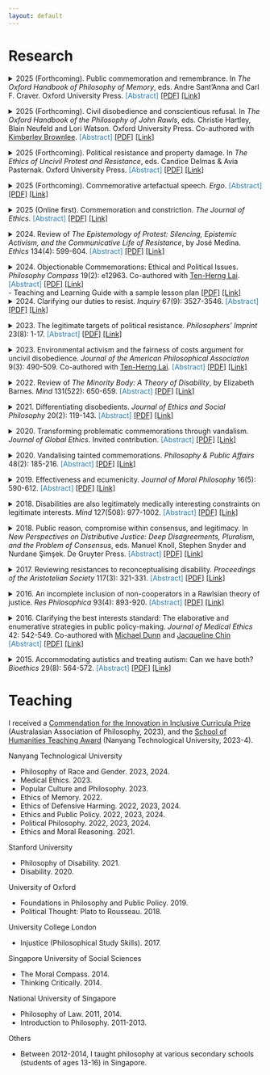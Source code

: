 ```yaml
---
layout: default
---
```


<h1>Research</h1>

<details>
<summary>2025 (Forthcoming). Public commemoration and remembrance. In <em>The Oxford Handbook of Philosophy of Memory</em>, eds. Andre Sant’Anna and Carl F. Craver. Oxford University Press.
<font color="#267CB9">[Abstract]</font>
<a href="https://" target="_blank" rel="noopener noreferrer">[PDF]</a>
<a href="https://" target="_blank" rel="noopener noreferrer">[Link]</a>
</summary>
<p>Public commemorative artefacts (including public monuments) typically mark out some historical subject – typically, a person or an event – as important for a community to remember. This chapter surveys the budding literature on the historical character of public commemorative artefacts. First, it details three typical aims of public commemorative artefacts as they pertain to public remembrance. They declare the importance of some historical subject, impart ethical or political lessons, and foster community identity that is grounded in shared remembrance of the past. Next, it outlines two common problems with public commemorative artefacts. They can present incomplete or distorted accounts of history, and lead people to abdicate responsibility for the past. The chapter proposes an account of democratic public historiography that addresses the problems with public commemorative artefacts.</p>
</details><p></p>


<details>
<summary>2025 (Forthcoming). Civil disobedience and conscientious refusal. In <em>The Oxford Handbook of the Philosophy of John Rawls</em>, eds. Christie Hartley, Blain Neufeld and Lori Watson. Oxford University Press. Co-authored with <a href="https://philosophy.ubc.ca/profile/kimberley-brownlee/" target="_blank" rel="noopener">Kimberley Brownlee</a>.
<font color="#267CB9">[Abstract]</font>
<a href="https://" target="_blank" rel="noopener noreferrer">[PDF]</a>
<a href="https://" target="_blank" rel="noopener noreferrer">[Link]</a>
</summary>
<p>In <em>A Theory of Justice</em>, John Rawls produced what remains the most influential account of civil disobedience and, to a lesser extent, conscientious refusal. Engaging with Rawls’s account and seeking to deploy it to evaluate real-world cases are, however, undertakings beset with difficulties. In relation to civil disobedience, first, Rawls defines civil disobedience so narrowly (as a conscientious, non-violent breach of law undertaken with fair notice, fidelity to the system, and acceptance of the consequences to bring about policy change) that no paradigm example from Gandhi to Rosa Parks satisfies it. Second, Rawls’s three conditions for morally justified civil disobedience – that it be undertaken (1) in response to violations of the principles of justice, (2) as a last resort, and (3) in coordination with other dissenters so as not to overburden the majority’s sense of justice or risk lasting injury to a just constitution – impose extreme restrictions on civil disobedience. In relation to conscientious refusal, Rawls’s approach is equally narrow: he sets aside refusals that would be grounded in persons’ private commitments and focuses instead on refusals grounded in public considerations; his central case is selective pacificism grounded in a respect for equal basic liberties (Rawls’s first principle of justice). This chapter acknowledges the argumentative power and lasting influence of Rawls’s treatment of civil disobedience and conscientious objection, while detailing how his account must be refined – and in some ways radically altered – to address real-world concerns.</p>
</details><p></p>

<details>
<summary>2025 (Forthcoming). Political resistance and property damage. In <em>The Ethics of Uncivil Protest and Resistance</em>, eds. Candice Delmas & Avia Pasternak. Oxford University Press.
<font color="#267CB9">[Abstract]</font>
<a href="https://" target="_blank" rel="noopener noreferrer">[PDF]</a>
<a href="https://" target="_blank" rel="noopener noreferrer">[Link]</a>
</summary>
<p>While property damage during protest is common, it is often regarded as impermissible. The “defensive” view of political resistance – which conceptualizes acts of resistance as acts of defense, centering on the potential of such acts to eliminate or mitigate unjust harms – appears to offer us resources to justify (at least some) property damage during protest. In this essay, I bring this view to bear on property damage during protest. First, I show how the view directs our attention to the burdens imposed by specific acts of property damage, rather than by types of such damage. Second, I show how the proportionality principle – a key element of the view – can impose severe constraints on property damage during protest.</p>
</details><p></p>

<details>
<summary>2025 (Forthcoming). Commemorative artefactual speech. <em>Ergo</em>.
<font color="#267CB9">[Abstract]</font>
<a href="https://www.dropbox.com/scl/fi/4fvp0xmblcdlu1s6jjboq/Lim-forthcoming-Ergo.pdf?rlkey=5d043jlfx2u1pufj6azd5mnz6&st=1ezxbifz&dl=0" target="_blank" rel="noopener noreferrer">[PDF]</a>
<a href="https://" target="_blank" rel="noopener noreferrer">[Link]</a>
</summary>
<p>Commemorative artefacts purportedly speak – they communicate messages to their audience, even if no words are uttered. Sometimes, such artefacts purportedly communicate demeaning or pejorative messages about some members of society. The characteristics of such speech are, however, under-examined. I present an account of the paradigmatic characteristics of the speech of commemorative artefacts (or, “commemorative artefactual speech”), as a distinct form of political speech. According to my account, commemorative artefactual speech paradigmatically involves the use of an artefact by an authorised member of a group to declare the importance of remembering a subject, in virtue of some feature of the subject. Then, I outline a variety of ways that commemorative artefactual speech can go awry. Such speech can be unauthorised, involve unfair exclusion or incorrect identification, be aesthetically inadequate, invoke clandestine explanations, and be directed at inappropriate subjects. I conclude with a discussion of the implications of my account for resisting problematic commemorative artefactual speech.</p>
</details><p></p>

<details>
<summary>2025 (Online first). Commemoration and constriction. <em>The Journal of Ethics</em>.
<font color="#267CB9">[Abstract]</font>
<a href="https://www.dropbox.com/scl/fi/b23xvxer3hg3mesk65d1h/Lim-2025-JOE.pdf?rlkey=i7wg9p9wu3gprywbd3qm1y40h&st=98e7h8jq&dl=0" target="_blank" rel="noopener noreferrer">[PDF]</a>
<a href="https://link.springer.com/article/10.1007/s10892-024-09503-7" target="_blank" rel="noopener noreferrer">[Link]</a>
</summary>
<p>In analysing the problems with commemorative artefacts, philosophers have tended to focus on objectionable monuments that honour inappropriate subjects. The problems with such monuments, however, do not exhaust problems with a society’s public commemorative landscape – the totality of public commemorative artefacts in general, and the institutions involved in their creation and maintenance. I argue that a public commemorative landscape can implicate authoritative ideas, including stereotypes about people in virtue of their group membership. This contributes to what I term hermeneutical constriction – a situation in which people are given reason to rely on an authoritative subset of the totality of hermeneutical resources that they actually have access to. Critiquing and resisting these problems with a public commemorative landscape that contributes to hermeneutical constriction is fraught with difficulties. Attempts to do so render activists vulnerable to a range of serious criticisms.</p>
</details><p></p>

<details>
<summary>2024. Review of <em>The Epistemology of Protest: Silencing, Epistemic Activism, and the Communicative Life of Resistance</em>, by José Medina. <em>Ethics</em> 134(4): 599-604.
<font color="#267CB9">[Abstract]</font>
<a href="https://www.dropbox.com/scl/fi/alha64w797ddci0e94ffd/Lim-2024-Ethics-rev.pdf?rlkey=10co6i2gxso1pysioi25nuxu7&dl=0" target="_blank" rel="noopener noreferrer">[PDF]</a>
<a href="https://www.journals.uchicago.edu/doi/10.1086/729715" target="_blank" rel="noopener noreferrer">[Link]</a>
</summary>
<p>I review José Medina's book.</p>
</details><p></p>

<details>
<summary>2024. Objectionable Commemorations: Ethical and Political Issues. <em>Philosophy Compass</em> 19(2): e12963. Co-authored with <a href="https://sites.google.com/view/tenhernglai" target="_blank" rel="noopener">Ten-Herng Lai</a>.
<font color="#267CB9">[Abstract]</font>
<a href="https://www.dropbox.com/scl/fi/41avpoz7y7h1nivvty4ow/Lim-Lai-2024-PC.pdf?rlkey=qihyc1tlk8wnm5rfgelo9bjub&dl=0" target="_blank" rel="noopener noreferrer">[PDF]</a>
<a href="https://compass.onlinelibrary.wiley.com/doi/10.1111/phc3.12963" target="_blank" rel="noopener noreferrer">[Link]</a><br>
</summary>
<p>The term, "objectionable commemorations”, refers to a broad category of public artefacts – such as, and especially, memorials, monuments and statues – that are regarded as morally problematic in virtue of what or whom they honour. In this regard, they are a special class of public artefacts that are subject to public contestation. In this paper, we survey the general ethical and political issues on this topic. First, we categorise the arguments on offer in the literature, concerning the objectionable nature of such commemorations. Second, we review common political responses to objectionable commemorations. Finally, we identify fruitful areas for further philosophical inquiry on this topic.</p>
</details>
- Teaching and Learning Guide with a sample lesson plan
<a href="https://www.dropbox.com/scl/fi/xrp8hey8728442qv5z4ir/Lim-Lai-2024-PC-TLG.pdf?rlkey=aa82hbmvh4zp82349l18dsq8x&dl=0" target="_blank" rel="noopener noreferrer">[PDF]</a>
<a href="https://compass.onlinelibrary.wiley.com/doi/10.1111/phc3.12970" target="_blank" rel="noopener noreferrer">[Link]</a>


<details>
<summary>2024. Clarifying our duties to resist. <em>Inquiry</em> 67(9): 3527-3546.
<font color="#267CB9">[Abstract]</font>
<a href="https://www.dropbox.com/scl/fi/jwi7xenlvhd9xrkj962sv/Lim-2022-INQ.pdf?rlkey=xriv3m8g6jn1ujz1oono5ok2a&#038;dl=0" target="_blank" rel="noopener noreferrer">[PDF]</a>
<a href="https://www.tandfonline.com/eprint/T3NESJSIQAKKJXSXQEVS/full?target=10.1080%2F0020174X.2022.2053739&amp;" target="_blank" rel="noopener noreferrer">[Link]</a>
</summary>
<p>According to a prominent argument, citizens in unjust societies have a duty to resist injustice. The moral and political principles that ground the duty to obey the law in just or nearly just conditions, also ground the duty to resist in unjust conditions. This argument is often applied to a variety of unjust conditions. In this essay, I critically examine this argument, focusing on conditions involving institutionally entrenched and socially normalised injustice. In such conditions, the issue of citizens’ duties to resist is complicated. I conclude by considering how my discussions may clarify a contemporary problem about engaging in resistance to aid potential migrants who have been turned away by states in accordance with widely accepted rules.</p>
</details><p></p>

<details>
<summary>2023. The legitimate targets of political resistance. <em>Philosophers&#8217; Imprint</em> 23(8): 1-17.
<font color="#267CB9">[Abstract]</font>
<a href="https://www.dropbox.com/scl/fi/l8fwi4af8tn0oh68uj2th/Lim-2023-Imprint.pdf?rlkey=nvqt49g2ptp8fn211uuujl67h&#038;dl=0" target="_blank" rel="noopener noreferrer">[PDF]</a>
<a href="https://journals.publishing.umich.edu/phimp/article/id/717/" target="_blank" rel="noopener noreferrer">[Link]</a>
</summary>
<p><a href="https://newworkinphilosophy.substack.com/p/chong-ming-lim-nanyang-technological" target="_blank" rel="noopener noreferrer">&#8211; Summary of the paper on <em>New Work in Philosophy</em>.</a><br>Within public discourse, activists are often criticised for directing their acts of political resistance against this or that specific target. Underlying these criticisms appears to be a strongly held – though underarticulated – intuitive moral judgement that some targets are legitimate whereas others are not. Little philosophical attention has been paid to this issue. My primary aim is to address this neglect. I specify a central part of this intuitive judgement – centring on persons and activities – and argue that there is a principled way of differentiating between legitimate and illegitimate targets. The specification relies on a novel conception of political resistance, which focuses on its defensive – rather than communicative – aspect. I then extend the idea of forfeiture to argue that acts of political resistance are correctly directed when they are aimed at those activities of liable persons that cause injustice. My discussions partly vindicate our intuitive judgements about several controversial cases of political resistance.</p>
</details><p></p>

<details>
<summary>2023. Environmental activism and the fairness of costs argument for uncivil disobedience. <em>Journal of the American Philosophical Association</em> 9(3): 490-509. Co-authored with <a href="https://sites.google.com/view/tenhernglai" target="_blank" rel="noopener">Ten-Herng Lai</a>.
<font color="#267CB9">[Abstract]</font>
<a href="https://www.dropbox.com/scl/fi/j11w1eqzme9oci2eh0cpc/Lai-Lim-2023-JAPA.pdf?rlkey=go42utqk2oyv72u1fyaxabcg7&#038;dl=0" target="_blank" rel="noopener noreferrer">[PDF]</a>
<a href="https://www.cambridge.org/core/journals/journal-of-the-american-philosophical-association/article/abs/environmental-activism-and-the-fairness-of-costs-argument-for-uncivil-disobedience/B9E1610FE8E4923458AF81B27C9EC582" target="_blank" rel="noopener noreferrer">[Link]</a>
</summary>
<p>Social movements often impose nontrivial costs on others against their wills. Civil disobedience is no exception. How can social movements in general, and civil disobedience in particular, be justifiable despite this apparent wrong-making feature? We examine an intuitively plausible account – it is fair that everyone should bear the burdens of tackling injustice. We extend this fairness-based argument for civil disobedience to defend some acts of uncivil disobedience. Focusing on uncivil environmental activism – such as ecotage (sabotage with the aim of protecting the environment) – we argue that some acts of uncivil disobedience can be morally superior to their civil counterparts, when and because such acts target people who are responsible for environmental threats. Indeed, insofar as some acts of uncivil disobedience can more accurately target responsible people, they can better satisfy the demands of fairness compared to their civil counterparts. In some circumstances, our argument may require activists to engage in uncivil disobedience even when civil disobedience is available.</p>
</details><p></p>

<details>
<summary>2022. Review of <em>The Minority Body: A Theory of Disability</em>, by Elizabeth Barnes. <em>Mind</em> 131(522): 650-659.
<font color="#267CB9">[Abstract]</font>
<a href="https://www.dropbox.com/scl/fi/k92a284b4eqkv94wyuulo/Lim-2020-MIND-rev.pdf?rlkey=we0tvncfb07m1q6em91xp7v7q&#038;dl=0" target="_blank" rel="noopener noreferrer">[PDF]</a>
<a href="https://academic.oup.com/mind/advance-article/doi/10.1093/mind/fzaa075/6008685?guestAccessKey=f665109c-873d-44b2-8e54-dd6ca21dfcad" target="_blank" rel="noopener noreferrer">[Link]</a>
</summary>
<p>I review Elizabeth Barnes&#8217; book.</p></details><p></p>

<details>
<summary>2021. Differentiating disobedients. <em>Journal of Ethics and Social Philosophy </em>20(2): 119-143.
<font color="#267CB9">[Abstract]</font>
<a href="https://www.dropbox.com/scl/fi/4uzurpwuphdwx9kff1thn/Lim-2021-JESP.pdf?rlkey=victplnfp2i3xjkhcx6m8w01k&#038;dl=0" target="_blank" rel="noopener noreferrer">[PDF]</a>
<a href="https://www.jesp.org/index.php/jesp/article/view/1430" target="_blank" rel="noopener">[Link]</a>
</summary>
<p>Conscientious disobedients often face the demand to differentiate themselves from criminals whose law-breaking actions are not undergirded by conscientious convictions. Within public and philosophical discourse, conscientious disobedients are often criticised on the basis that their actions render them no different from criminals. I provide a qualified defence of disobedients in this essay. I argue that the differentiation demand can be satisfied even by disobedients who engage in what are typically regarded as radical acts of disobedience. In practical terms, this means that even disobedients who engage in actions such as arson, rioting, vandalism or vigilantism can also successfully differentiate themselves from criminals.</p></details><p></p>

<details>
<summary>2020. Transforming problematic commemorations through vandalism. <em>Journal of Global Ethics</em>. Invited contribution.
<font color="#267CB9">[Abstract]</font>
<a href="https://www.dropbox.com/scl/fi/ouhtsbe00qkbgmlwoqian/Lim-2020-JGE.pdf?rlkey=9jduf6uzfmauykr05ub8pgs1b&#038;dl=0" target="_blank" rel="noopener noreferrer">[PDF]</a>
<a href="https://www.tandfonline.com/eprint/SSKAHAEXJCWFWEPTS5PS/full?target=10.1080/17449626.2021.1873165" target="_blank" rel="noopener noreferrer">[Link]</a>
</summary>
<p>In recent years, progressive activists around the world have fought to remove problematic commemorations – typically, monuments commemorating and honoring individuals responsible for injustice, or even unjust events. Many of these problematic commemorations are vandalized before they are eventually removed. In this essay, I consider how the vandalism of such commemoration can transform the public honoring of a target, to a public repudiation or humiliation of that target. I discuss four obstacles to realizing the transformative potential of vandalism, and how they may be mitigated or overcome.</p>
</details><p></p>

<details>
<summary>2020. Vandalising tainted commemorations. <em>Philosophy &amp; Public Affairs </em>48(2): 185-216.
<font color="#267CB9">[Abstract]</font>
<a href="https://www.dropbox.com/scl/fi/ppcc9rwz6lcrtqbjx53ro/Lim-2020-PAPA.pdf?rlkey=equuhanf3ygc49dxpv2ltgywh&#038;dl=0" target="_blank" rel="noopener noreferrer">[PDF]</a>
<a href="https://onlinelibrary.wiley.com/doi/full/10.1111/papa.12162" target="_blank" rel="noopener noreferrer">[Link]</a>
</summary>
<p><a href="https://peasoup.princeton.edu/2020/12/ppa-discussion-chong-ming-lims-vandalizing-tainted-commemorations/" target="_blank" rel="noopener noreferrer">&#8211; Discussions of the paper on PEASoup.us (7 December 2020).</a><br><a href="https://www.apaonline.org/page/2021prizes-f#Kavka/UCI" target="_blank" rel="noopener noreferrer">&#8211; Winner of the 2022 Gregory Kavka/University of California, Irvine Prize in Political Philosophy.</a><br>What should we do about “tainted” public commemorations? Recent events have highlighted the urgency of reaching a consensus on this question. However, existing discussions appear to be dominated by two naïve opposing views – to remove or preserve them. My aims in this essay are two-fold. First, I argue that the two views are not naïve, but undergirded by concerns with securing self-respect and with the character of our engagement with the past. Second, I offer a qualified defence of vandalising tainted commemorations. The defence comprises two parts. I consider two prominent suggestions – to install counter-commemorations and to add contextualising plaques – and argue that they are typically beset with difficulties. I then argue that in some circumstances, constrained vandalism is a response to tainted commemorations which effectively adjudicates the demands of the two opposing views.</p></details><p></p>

<details>
<summary>2019. Effectiveness and ecumenicity. <em>Journal of Moral Philosophy </em>16(5): 590-612.
<font color="#267CB9">[Abstract]</font>
<a href="https://www.dropbox.com/scl/fi/lh192d6quvgwe9wcm6gri/Lim-2019-JMP.pdf?rlkey=adtvf3gbhyq6tsv2p0hkg37yo&#038;dl=0" target="_blank" rel="noopener noreferrer">[PDF]</a>
<a href="https://doi.org/10.1163/17455243-20180016" target="_blank" rel="noopener noreferrer">[Link]</a>
</summary>
<p>Effective altruism is purportedly ecumenical towards different moral views, charitable causes, and evidentiary methods. I argue that effective altruists’ criticisms of purportedly less effective charities are inconsistent with their commitment to ecumenicity. Individuals may justifiably support charities other than those recommended by effective altruism. If effective altruists take their commitment to ecumenicity seriously, they will have to revise their criticisms of many of these charities.</p></details><p></p>

<details>
<summary>2018. Disabilities are also legitimately medically interesting constraints on legitimate interests. <em>Mind</em> 127(508): 977-1002.
<font color="#267CB9">[Abstract]</font>
 <a href="https://www.dropbox.com/scl/fi/b56jux3szgoptr9sm4cmb/Lim-2018-Mind.pdf?rlkey=iy83f6vj6iucw51kos1j734ni&#038;dl=0" target="_blank" rel="noopener noreferrer">[PDF]</a>
 <a href="https://academic.oup.com/mind/advance-article/doi/10.1093/mind/fzy028/5075767?guestAccessKey=b6ee8ca7-9780-43f7-8bac-4241d63f1e83" target="_blank" rel="noopener noreferrer">[Link]</a>
</summary>
<p>&#8211; <a href="https://dailynous.com/2018/05/17/mind-graduate-essay-prize-winner/" target="_blank" rel="noopener noreferrer">Runner-up for MIND Graduate Essay Prize 2018</a>.<br>What is it for something to be a disability? Elizabeth Barnes, focusing on physical disabilities, argues that disability is a social category. It depends on the rules undergirding the judgements of the disability rights movement(s). Barnes’ account may strike many as implausible. I articulate the unease, in the form of three worries about Barnes’ account. It does not fully explain why the disability rights movement is constituted in such a way that it only picks out paradigmatic disability traits, nor why only the traits identified by the movement as constituting experiences of social and political constraint count as disability. It also leaves out the contribution of people other than disability activists, to the definition of disability. I develop Barnes’ account. On my account, a person is disabled if she is in some state which is constitutive of some constraint on her legitimate interests. This state must be the subject of legitimate medical interest, and be picked out by the disability rights movement(s) as among the traits they are seeking to promote progress and change for. My account addresses the worries about Barnes’ account. It is also able to include all disabilities, rather than only physical ones.</p>
</details><p></p>

<details>
<summary>2018. Public reason, compromise within consensus, and legitimacy. In <em>New Perspectives on Distributive Justice: Deep Disagreements, Pluralism, and the Problem of Consensus</em>, eds. Manuel Knoll, Stephen Snyder and Nurdane Şimşek. De Gruyter Press.
<font color="#267CB9">[Abstract]</font>
<a href="https://www.dropbox.com/scl/fi/tcaet9ii5w717xewvzge8/Lim-2018-New-perspectives.pdf?rlkey=v6gexky5995ixshn2423amq38&#038;dl=0" target="_blank" rel="noopener noreferrer">[PDF]</a>
<a href="https://www.degruyter.com/view/product/485500" target="_blank" rel="noopener noreferrer">[Link]</a> 
</summary>
<p>A central idea of public reason liberalism is that the exercise of political power is legitimate when supported only by reasons which all citizens accept. Public reason serves as a necessary standard for evaluating the legitimacy of political decisions. In this paper, I examine the directive to employ public reason, from citizens’ perspective. I suggest that employing public reason potentially involves them engaging in different types of compromise. I consider how acknowledging these compromises sheds light on public reason liberalism. Public reason may not offer a necessary standard for evaluating the legitimacy of decisions, and the evaluation it offers may not have great weight relative to other moral and political considerations.</p>
</details><p></p>

<details>
<summary>2017. Reviewing resistances to reconceptualising disability. <em>Proceedings of the Aristotelian Society</em> 117(3): 321-331.
<font color="#267CB9">[Abstract]</font>
<a href="https://www.dropbox.com/scl/fi/hsefmjxodklv3ukbyrfja/Lim-2017-Proceedings.pdf?rlkey=qzjp7658kmqg6zosj7ey6v9ug&#038;dl=0" target="_blank" rel="noopener noreferrer">[PDF]</a>
<a href="https://academic.oup.com/aristotelian/article/117/3/321/4555407/Reviewing-Resistances-to-Reconceptualizing?guestAccessKey=f9a3e42b-f980-4864-ad39-5f2ac42fbc9c" target="_blank" rel="noopener noreferrer">[Link]</a>
</summary>
<p>&#8211; Initially selected for, and presented at, the 2017 Postgraduate Session (Joint Session of the Aristotelian Society and the Mind Association).<br>I attempt to adjudicate the disagreement between those who seek to reconceptualise disability as mere-difference, and their opponents. I do so by reviewing a central conviction motivating the resistance, concerning the relationship between disability and well-being. I argue that the conviction depends on further considerations about the costs and extent of change involved in accommodating individuals with a particular disability trait. I conclude by considering three payoffs of this clarification.</p>
</details><p></p>

<details>
<summary>2016. An incomplete inclusion of non-cooperators in a Rawlsian theory of justice. <em>Res Philosophica</em> 93(4): 893-920.
<font color="#267CB9">[Abstract]</font>
<a href="https://www.dropbox.com/scl/fi/tsz6h1lryy21z8bbhilmv/Lim-2016-Res-Philosophica.pdf?rlkey=dnckp4d05f015oj68j12kzteo&#038;dl=0" target="_blank" rel="noopener noreferrer">[PDF]</a>
<a href="https://www.pdcnet.org/resphilosophica/content/resphilosophica_2016_0093_0004_0893_0920" target="_blank" rel="noopener noreferrer">[Link]</a>
</summary>
<p>John Rawls’s use of the “fully cooperating assumption” has been criticized for hindering attempts to address the needs of disabled individuals, or non-cooperators. In response, philosophers sympathetic to Rawls’s project have extended his theory. I assess one such extension by Cynthia Stark, that proposes dropping Rawls’s assumption in the constitutional stage (of his four-stage sequence), and address the needs of non-cooperators via the social minimum. I defend Stark’s proposal against criticisms by Sophia Wong, Christie Hartley, and Elizabeth Edenberg and Marilyn Friedman. Nevertheless, I argue that Stark’s proposal is crucially incomplete. Her formulation of the social minimum lacks accompanying criteria with which the adequacy of the provisions for non-cooperators may be assessed. Despite initial appearances, Stark’s proposal does not fully address the needs of non-cooperators. I conclude by considering two payoffs of identifying this lack of criteria.</p>
</details><p></p>

<details>
<summary>2016. Clarifying the best interests standard: The elaborative and enumerative strategies in public policy-making. <em>Journal of Medical Ethics</em> 42: 542-549. Co-authored with <a href="https://www.ndph.ox.ac.uk/team/michael-dunn" target="_blank" rel="noopener noreferrer">Michael Dunn</a> and <a href="https://nusmedicine.nus.edu.sg/research/search/researchers-profiles/157-joon-lin-jacqueline-chin" target="_blank" rel="noopener noreferrer">Jacqueline Chin</a>
<font color="#267CB9">[Abstract]</font>
<a href="https://www.dropbox.com/scl/fi/woubvn2q6rukjtha91ebx/Lim-et-al-2016-JME.pdf?rlkey=638e4eeu1ritnqqscpjurnxht&#038;dl=0" target="_blank" rel="noopener noreferrer">[PDF]</a>
<a href="https://jme.bmj.com/content/42/8/542.full?ijkey=EVmsTP34SpzhGoJ&amp;keytype=ref" target="_blank" rel="noopener noreferrer">[Link]</a>
</summary>
<p>One recurring criticism of the best interests standard concerns its vagueness, and thus the inadequate guidance it offers to care providers. The lack of an agreed definition of ‘best interests’, together with the fact that several suggested considerations adopted in legislation or professional guidelines for doctors do not obviously apply across different groups of persons, result in decisions being made in murky waters. In response, bioethicists have attempted to specify the best interests standard, to reduce the indeterminacy surrounding medical decisions. In this paper, we discuss the bioethicists’ response in relation to the state’s possible role in clarifying the best interests standard. We identify and characterise two clarificatory strategies employed by bioethicists —elaborative and enumerative—and argue that the state should adopt the latter. Beyond the practical difficulties of the former strategy, a state adoption of it would inevitably be prejudicial in a pluralistic society. Given the gravity of best interests decisions, and the delicate task of respecting citizens with different understandings of best interests, only the enumerative strategy is viable. We argue that this does not commit the state to silence in providing guidance to and supporting healthcare providers, nor does it facilitate the abuse of the vulnerable. Finally, we address two methodological worries about adopting this approach at the state level. The adoption of the enumerative strategy is not defeatist in attitude, nor does it eventually collapse into (a form of) the elaborative strategy.</p>
</details><p></p>

<details>
<summary>2015. Accommodating autistics and treating autism: Can we have both? <em>Bioethics</em> 29(8): 564-572.
<font color="#267CB9">[Abstract]</font>
<a href="https://www.dropbox.com/scl/fi/0ddt5nk1w6uk8iggw4a9h/Lim-2015-Bioethics.pdf?rlkey=d66ctaiksrgwp6qs3wen8191m&#038;dl=0" target="_blank" rel="noopener noreferrer">[PDF]</a>
<a href="http://dx.doi.org/10.1111/bioe.12154" target="_blank" rel="noopener noreferrer">[Link]</a>
</summary>
<p>One of the central claims of the neurodiversity movement is that society should accommodate the needs of autistics, rather than try to treat autism. People have variously tried to reject this accommodation thesis as applicable to all autistics. One instance is Pier Jaarsma and Stellan Welin, who argue that the thesis should apply to some but not all autistics. They do so via separating autistics into high- and low-functioning, on the basis of IQ and social effectiveness or functionings. I reject their grounds for separating autistics. IQ is an irrelevant basis for separating autistics. Charitably rendering it as referring to more general capacities still leaves us mistaken about the roles they play in supporting the accommodation thesis. The appeal to social effectiveness or functionings relies on standards that are inapplicable to autistics, and which risks being deaf to the point of their claims. I then consider if their remaining argument concerning autistic culture may succeed independently of the line they draw. I argue that construing autistics’ claims as beginning from culture mistakes their status, and may even detract from their aims. Via my discussion of Jaarsma and Welin, I hope to point to why the more general strategy of separating autistics, in response to the accommodation thesis, does not fully succeed. Finally, I sketch some directions for future discussions, arguing that we should instead shift our attention to consider another set of questions concerning the costs and extent of change required to accommodate all autistics.</p>
</details><p></p><p></p>

<h1>Teaching</h1> 

I received a <a href="https://aap.org.au/Innovation-in-Inclusive-Curricula-Prize" data-type="link" data-id="https://aap.org.au/Innovation-in-Inclusive-Curricula-Prize" target="_blank" rel="noreferrer noopener">Commendation for the Innovation in Inclusive Curricula Prize</a> (Australasian Association of Philosophy, 2023), and the <a href="https://www.ntu.edu.sg/soh/news-events/news/detail/congratulations-to-the-winners-of-the-inaugural-school-of-humanities-teaching-award-2023!" target="_blank" rel="noreferrer noopener"> School of Humanities Teaching Award</a> (Nanyang Technological University, 2023-4). 

Nanyang Technological University
* Philosophy of Race and Gender. 2023, 2024.
* Medical Ethics. 2023.
* Popular Culture and Philosophy. 2023.
* Ethics of Memory. 2022.
* Ethics of Defensive Harming. 2022, 2023, 2024.
* Ethics and Public Policy. 2022, 2023, 2024.
* Political Philosophy. 2022, 2023, 2024.
* Ethics and Moral Reasoning. 2021. 

Stanford University 
* Philosophy of Disability. 2021.
* Disability. 2020. 

University of Oxford
* Foundations in Philosophy and Public Policy. 2019.
* Political Thought: Plato to Rousseau. 2018. 

University College London
* Injustice (Philosophical Study Skills). 2017. 

Singapore University of Social Sciences
* The Moral Compass. 2014.
* Thinking Critically. 2014. 

National University of Singapore
* Philosophy of Law. 2011, 2014.
* Introduction to Philosophy. 2011-2013. 

Others
* Between 2012-2014, I taught philosophy at various secondary schools (students of ages 13-16) in Singapore.

